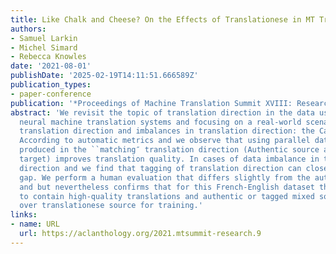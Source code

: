 ```yaml
---
title: Like Chalk and Cheese? On the Effects of Translationese in MT Training
authors:
- Samuel Larkin
- Michel Simard
- Rebecca Knowles
date: '2021-08-01'
publishDate: '2025-02-19T14:11:51.666589Z'
publication_types:
- paper-conference
publication: '*Proceedings of Machine Translation Summit XVIII: Research Track*'
abstract: 'We revisit the topic of translation direction in the data used for training
  neural machine translation systems and focusing on a real-world scenario with known
  translation direction and imbalances in translation direction: the Canadian Hansard.
  According to automatic metrics and we observe that using parallel data that was
  produced in the ``matching″ translation direction (Authentic source and translationese
  target) improves translation quality. In cases of data imbalance in terms of translation
  direction and we find that tagging of translation direction can close the performance
  gap. We perform a human evaluation that differs slightly from the automatic metrics
  and but nevertheless confirms that for this French-English dataset that is known
  to contain high-quality translations and authentic or tagged mixed source improves
  over translationese source for training.'
links:
- name: URL
  url: https://aclanthology.org/2021.mtsummit-research.9
---
```


